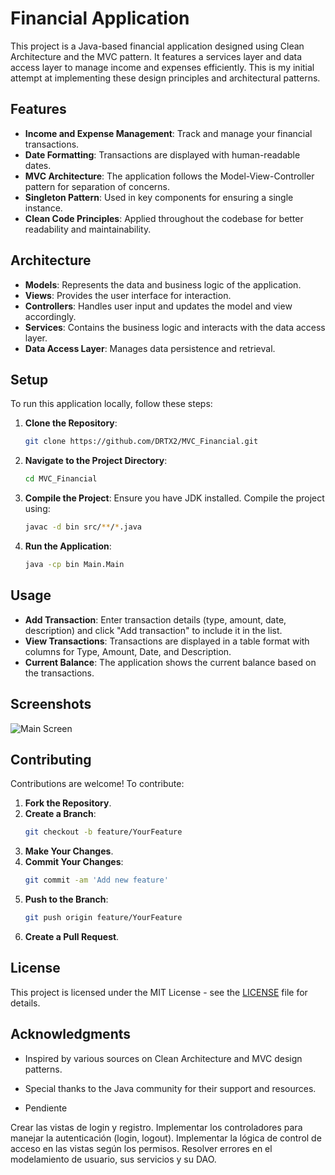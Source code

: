 # Financial Application

This project is a Java-based financial application designed using Clean Architecture and the MVC pattern. It features a services layer and data access layer to manage income and expenses efficiently. This is my initial attempt at implementing these design principles and architectural patterns.

## Features

- **Income and Expense Management**: Track and manage your financial transactions.
- **Date Formatting**: Transactions are displayed with human-readable dates.
- **MVC Architecture**: The application follows the Model-View-Controller pattern for separation of concerns.
- **Singleton Pattern**: Used in key components for ensuring a single instance.
- **Clean Code Principles**: Applied throughout the codebase for better readability and maintainability.

## Architecture

- **Models**: Represents the data and business logic of the application.
- **Views**: Provides the user interface for interaction.
- **Controllers**: Handles user input and updates the model and view accordingly.
- **Services**: Contains the business logic and interacts with the data access layer.
- **Data Access Layer**: Manages data persistence and retrieval.

## Setup

To run this application locally, follow these steps:

1. **Clone the Repository**:
    ```bash
    git clone https://github.com/DRTX2/MVC_Financial.git
    ```

2. **Navigate to the Project Directory**:
    ```bash
    cd MVC_Financial
    ```

3. **Compile the Project**:
    Ensure you have JDK installed. Compile the project using:
    ```bash
    javac -d bin src/**/*.java
    ```

4. **Run the Application**:
    ```bash
    java -cp bin Main.Main
    ```

## Usage

- **Add Transaction**: Enter transaction details (type, amount, date, description) and click "Add transaction" to include it in the list.
- **View Transactions**: Transactions are displayed in a table format with columns for Type, Amount, Date, and Description.
- **Current Balance**: The application shows the current balance based on the transactions.

## Screenshots

![Main Screen](docs/screenshot.png)

## Contributing

Contributions are welcome! To contribute:

1. **Fork the Repository**.
2. **Create a Branch**:
    ```bash
    git checkout -b feature/YourFeature
    ```
3. **Make Your Changes**.
4. **Commit Your Changes**:
    ```bash
    git commit -am 'Add new feature'
    ```
5. **Push to the Branch**:
    ```bash
    git push origin feature/YourFeature
    ```
6. **Create a Pull Request**.

## License

This project is licensed under the MIT License - see the [LICENSE](LICENSE) file for details.

## Acknowledgments

- Inspired by various sources on Clean Architecture and MVC design patterns.
- Special thanks to the Java community for their support and resources.

- Pendiente

Crear las vistas de login y registro.
Implementar los controladores para manejar la autenticación (login, logout).
Implementar la lógica de control de acceso en las vistas según los permisos.
Resolver errores en el modelamiento de usuario, sus servicios y su DAO.
